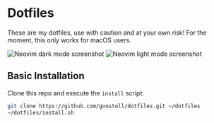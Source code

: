 # Dotfiles

These are my dotfiles, use with caution and at your own risk! For the moment, this only works for macOS users.

<img src="dark-mode.png" alt="Neovim dark mode screenshot" />
<img src="light-mode.png" alt="Neovim light mode screenshot" />

## Basic Installation

Clone this repo and execute the `install` script:

```bash
git clone https://github.com/gonstoll/dotfiles.git ~/dotfiles
~/dotfiles/install.sh
```
